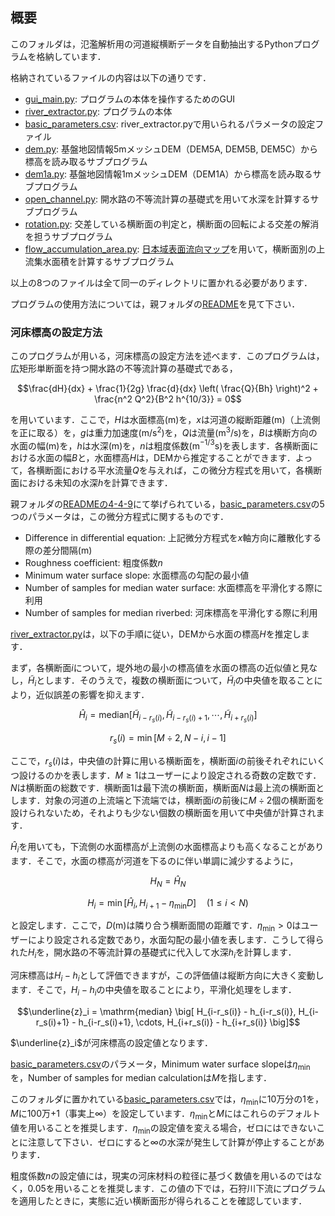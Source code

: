 ## 概要

このフォルダは，氾濫解析用の河道縦横断データを自動抽出するPythonプログラムを格納しています．

格納されているファイルの内容は以下の通りです．

- [gui_main.py](./gui_main.py): プログラムの本体を操作するためのGUI
- [river_extractor.py](./river_extractor.py): プログラムの本体
- [basic_parameters.csv](./basic_parameters.csv): river_extractor.pyで用いられるパラメータの設定ファイル
- [dem.py](./dem.py): 基盤地図情報5mメッシュDEM（DEM5A, DEM5B, DEM5C）から標高を読み取るサブプログラム
- [dem1a.py](./dem1a.py): 基盤地図情報1mメッシュDEM（DEM1A）から標高を読み取るサブプログラム
- [open_channel.py](./open_channel.py): 開水路の不等流計算の基礎式を用いて水深を計算するサブプログラム
- [rotation.py](./rotation.py): 交差している横断面の判定と，横断面の回転による交差の解消を担うサブプログラム
- [flow_accumulation_area.py](./flow_accumulation_area.py): [日本域表面流向マップ](https://hydro.iis.u-tokyo.ac.jp/~yamadai/JapanDir/)を用いて，横断面別の上流集水面積を計算するサブプログラム

以上の8つのファイルは全て同一のディレクトリに置かれる必要があります．

プログラムの使用方法については，親フォルダの[README](../README.md)を見て下さい．

### 河床標高の設定方法

このプログラムが用いる，河床標高の設定方法を述べます．このプログラムは，広矩形単断面を持つ開水路の不等流計算の基礎式である，
```math
\frac{dH}{dx} + \frac{1}{2g} \frac{d}{dx} \left( \frac{Q}{Bh} \right)^2 + \frac{n^2 Q^2}{B^2 h^{10/3}} = 0
```
を用いています．ここで，$`H`$は水面標高(m)を，$`x`$は河道の縦断距離(m)（上流側を正に取る）を，$`g`$は重力加速度(m/s$`^2`$)を，$`Q`$は流量(m$`^3`$/s)を，$`B`$は横断方向の水面の幅(m)を，$`h`$は水深(m)を，$`n`$は粗度係数(m$`^{-1/3}`$s)を表します．各横断面における水面の幅$`B`$と，水面標高$`H`$は，DEMから推定することができます．よって，各横断面における平水流量$`Q`$を与えれば，この微分方程式を用いて，各横断面における未知の水深$`h`$を計算できます．

親フォルダの[READMEの4-4-9](../README.md#4-4-9)にて挙げられている，[basic_parameters.csv](./basic_parameters.csv)の5つのパラメータは，この微分方程式に関するものです．

- Difference in differential equation: 上記微分方程式を$`x`$軸方向に離散化する際の差分間隔(m)
- Roughness coefficient: 粗度係数$`n`$
- Minimum water surface slope: 水面標高の勾配の最小値
- Number of samples for median water surface: 水面標高を平滑化する際に利用
- Number of samples for median riverbed: 河床標高を平滑化する際に利用

[river_extractor.py](./river_extractor.py)は，以下の手順に従い，DEMから水面の標高$`H`$を推定します．

まず，各横断面$`i`$について，堤外地の最小の標高値を水面の標高の近似値と見なし，$`\tilde{H}_i`$とします．そのうえで，複数の横断面について，$`\tilde{H}_i`$の中央値を取ることにより，近似誤差の影響を抑えます．
```math
\hat{H}_i = \mathrm{median} \left[ \tilde{H}_{i-r_s(i)}, \tilde{H}_{i-r_s(i)+1}, \cdots, \tilde{H}_{i+r_s(i)} \right]
```
```math
r_s(i) = \min \left[ M \div 2 , N - i, i - 1 \right]
```
ここで，$`r_s(i)`$は，中央値の計算に用いる横断面を，横断面$`i`$の前後それぞれにいくつ設けるのかを表します．$`M \ge 1`$はユーザーにより設定される奇数の定数です．$`N`$は横断面の総数です．横断面1は最下流の横断面，横断面$`N`$は最上流の横断面とします．対象の河道の上流端と下流端では，横断面$`i`$の前後に$`M \div 2`$個の横断面を設けられないため，それよりも少ない個数の横断面を用いて中央値が計算されます．

$`\hat{H}_i`$を用いても，下流側の水面標高が上流側の水面標高よりも高くなることがあります．そこで，水面の標高が河道を下るのに伴い単調に減少するように，
```math
H_N = \hat{H}_N
```
```math
H_i = \min \left[ \hat{H}_i, H_{i+1} - \eta_\mathrm{min} D \right] \quad (1 \le i < N)
```
と設定します．ここで，$`D`$(m)は隣り合う横断面間の距離です．$`\eta_\mathrm{min}>0`$はユーザーにより設定される定数であり，水面勾配の最小値を表します．こうして得られた$`H_i`$を，開水路の不等流計算の基礎式に代入して水深$`h_i`$を計算します．

河床標高は$`H_i - h_i`$として評価できますが，この評価値は縦断方向に大きく変動します．そこで，$`H_i - h_i`$の中央値を取ることにより，平滑化処理をします．
```math
\underline{z}_i = \mathrm{median} \big[ H_{i-r_s(i)} - h_{i-r_s(i)}, H_{i-r_s(i)+1} - h_{i-r_s(i)+1}, \cdots, H_{i+r_s(i)} - h_{i+r_s(i)} \big]
```
$`\underline{z}_i`$が河床標高の設定値となります．

[basic_parameters.csv](./basic_parameters.csv)のパラメータ，Minimum water surface slopeは$`\eta_\mathrm{min}`$を，Number of samples for median calculationは$`M`$を指します．

このフォルダに置かれている[basic_parameters.csv](./basic_parameters.csv)では，$`\eta_\mathrm{min}`$に10万分の1を，$`M`$に100万+1（事実上∞）を設定しています．$`\eta_\mathrm{min}`$と$`M`$にはこれらのデフォルト値を用いることを推奨します．$`\eta_\mathrm{min}`$の設定値を変える場合，ゼロにはできないことに注意して下さい．ゼロにすると∞の水深が発生して計算が停止することがあります．

粗度係数$`n`$の設定値には，現実の河床材料の粒径に基づく数値を用いるのではなく，0.05を用いることを推奨します．この値の下では，石狩川下流にプログラムを適用したときに，実態に近い横断面形が得られることを確認しています．

